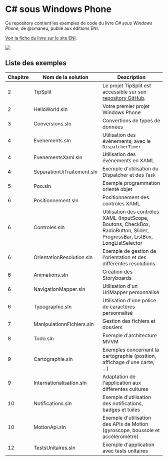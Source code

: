 C# sous Windows Phone
====================

Ce repository contient les exemples de code du livre *C# sous Windows Phone*, de @cmaneu, publié aux éditions ENI.

[Voir la fiche du livre sur le site ENI][lien-eni].

![](https://cloud.githubusercontent.com/assets/790974/4734946/3149f278-59da-11e4-9444-0c800d939157.png)

## Liste des exemples

Chapitre  |  Nom de la solution         |  Description
----------|-----------------------------|--------------------------------------------------------------------------
2         | TipSplit                    | Le projet TipSplit est accessible sur son [repository GitHub][tipsplit].
2         | HelloWorld.sln              | Votre premier projet Windows Phone
3         | Conversions.sln             | Convertions de types de données
4         | Evenements.sln              | Utilisation des événements, avec le `DispatcherTimer`
4         | EvenementsXaml.sln          | Utilisation des événements en XAML 
4         | SeparationUiTraitement.sln  | Exemple d'utilisation du Dispatcher et des `Task`
5         | Poo.sln                     | Exemple programmation orienté objet
6         | Positionnement.sln          | Positionnement des contrôles XAML
6         | Controles.sln               | Utilisation des contrôles XAML (InputScope, Boutons, CheckBox, RadioButton, Slider, ProgressBar, ListBox, LongListSelector
6         | OrientationResolution.sln   | Exemple de gestion de l'orientation et des différentes résolutions
6		  | Animations.sln 				| Création des Storyboards
6		  | NavigationMapper.sln        | Utilisation d'un UriMapper personnalisé
6		  | Typographie.sln  			| Utilisation d'une police de caractères personnalisé
7         | ManipulationnFichiers.sln   | Gestion des fichiers et dossiers
8         | Todo.sln                    | Exemple d'architecture MVVM
9         | Cartographie.sln            | Exemples concernant la cartographie (position, affichage d'une carte, ...)
9         | Internationalisation.sln    | Adaptation de l'application aux différentes cultures
10        | Notifications.sln           | Exemple d'utilisation des notifications, badges et tuiles
10        | MotionApi.sln               | Exemple d'utilisation des APIs de Motion (gyroscope, boussole et accéléromètre)
12        | TestsUnitaires.sln          | Exemple d'application avec tests unitaires

[lien-eni]: http://www.editions-eni.fr/livres/c-sous-windows-phone-developpez-et-publiez-vos-applications-sur-le-store/.481f975c2e1c0a806ab879d47af19f77.html
[tipsplit]: https://github.com/cmaneu/tipsplit
